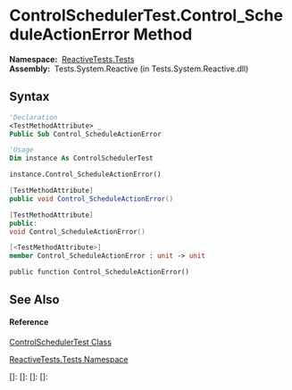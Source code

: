 # ControlSchedulerTest.Control\_ScheduleActionError Method

**Namespace:**  [ReactiveTests.Tests](ReactiveTests.Tests\ReactiveTests.Tests.md)  
**Assembly:**  Tests.System.Reactive (in Tests.System.Reactive.dll)

## Syntax

```vb
'Declaration
<TestMethodAttribute> _
Public Sub Control_ScheduleActionError
```

```vb
'Usage
Dim instance As ControlSchedulerTest

instance.Control_ScheduleActionError()
```

```csharp
[TestMethodAttribute]
public void Control_ScheduleActionError()
```

```c++
[TestMethodAttribute]
public:
void Control_ScheduleActionError()
```

```fsharp
[<TestMethodAttribute>]
member Control_ScheduleActionError : unit -> unit 
```

```jscript
public function Control_ScheduleActionError()
```

## See Also

#### Reference

[ControlSchedulerTest Class](ControlSchedulerTest\ControlSchedulerTest.md)

[ReactiveTests.Tests Namespace](ReactiveTests.Tests\ReactiveTests.Tests.md)

[]: 
[]: 
[]: 
[]: 